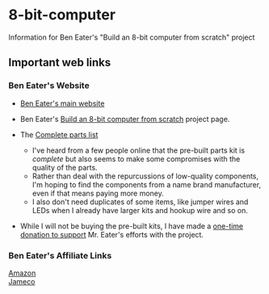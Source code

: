 # 8-bit-computer
Information for Ben Eater's "Build an 8-bit computer from scratch" project

## Important web links

### Ben Eater's Website
- [Ben Eater's main website](https://eater.net/)  
- Ben Eater's [Build an 8-bit computer from scratch](https://eater.net/8bit) project page.  
- The [Complete parts list](https://eater.net/8bit/parts)
  - I've heard from a few people online that the pre-built parts kit is *complete* but also seems to make some compromises with the quality of the parts.
  - Rather than deal with the repurcussions of low-quality components, I'm hoping to find the components from a name brand manufacturer, even if that means paying more money.
  - I also don't need duplicates of some items, like jumper wires and LEDs when I already have larger kits and hookup wire and so on.
 
- While I will not be buying the pre-built kits, I have made a [one-time donation to support](https://eater.net/support) Mr. Eater's efforts with the project.

### Ben Eater's Affiliate Links

[Amazon](https://amzn.to/2OdPser)  
[Jameco](http://bit.ly/2x7PXQR)
